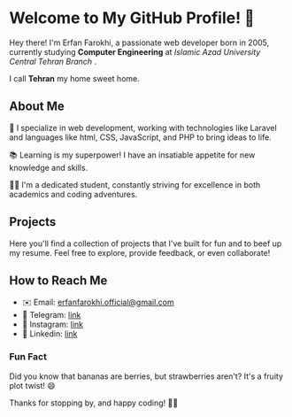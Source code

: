 # Welcome to My GitHub Profile! :wave:
Hey there! I'm Erfan Farokhi, a passionate web developer born in 2005, currently studying **Computer Engineering** at *Islamic Azad University Central Tehran Branch* .

I call **Tehran** my home sweet home.

## About Me
🚀 I specialize in web development, working with technologies like Laravel and languages like html, CSS, JavaScript, and PHP to bring ideas to life.

📚 Learning is my superpower! I have an insatiable appetite for new knowledge and skills.

👨‍🎓 I'm a dedicated student, constantly striving for excellence in both academics and coding adventures.

## Projects
Here you'll find a collection of projects that I've built for fun and to beef up my resume. Feel free to explore, provide feedback, or even collaborate!

## How to Reach Me
* ✉️ Email: erfanfarokhi.official@gmail.com
* 🌈 Telegram: [link](https://t.me/erfanfh)
* 🎈 Instagram: [link](https://instagram.com/erfanfh_)
* 🔗 Linkedin: [link](www.linkedin.com/in/erfan-farokhi-6812222ab)

### Fun Fact
Did you know that bananas are berries, but strawberries aren't? It's a fruity plot twist! 😄

Thanks for stopping by, and happy coding! 🚀✨
